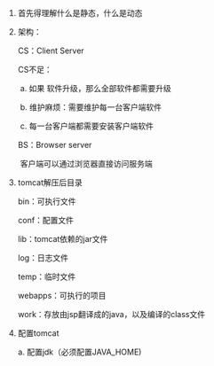 1. 首先得理解什么是静态，什么是动态

2. 架构：

   CS：Client Server

   CS不足：

   ​	a. 如果 软件升级，那么全部软件都需要升级

   ​	b. 维护麻烦：需要维护每一台客户端软件

   ​	c. 每一台客户端都需要安装客户端软件

   BS：Browser server

   ​	客户端可以通过浏览器直接访问服务端

3. tomcat解压后目录

   bin：可执行文件

   conf：配置文件

   lib：tomcat依赖的jar文件

   log：日志文件

   temp：临时文件

   webapps：可执行的项目

   work：存放由jsp翻译成的java，以及编译的class文件

4. 配置tomcat

   a. 配置jdk（必须配置JAVA_HOME)